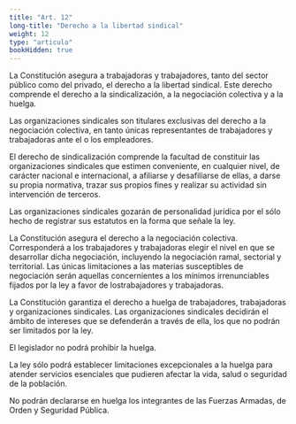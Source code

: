 ```yaml
---
title: "Art. 12"
long-title: "Derecho a la libertad sindical"
weight: 12
type: "articulo"
bookHidden: true
---
```

La Constitución asegura a trabajadoras y trabajadores, tanto del sector público como del privado, el derecho a la libertad sindical. Este derecho comprende el derecho a la sindicalización, a la negociación colectiva y a la huelga.
 
Las organizaciones sindicales son titulares exclusivas del derecho a la negociación colectiva, en tanto únicas representantes de trabajadores y trabajadoras ante el o los empleadores.

El derecho de sindicalización comprende la facultad de constituir las organizaciones sindicales que estimen conveniente, en cualquier nivel, de carácter nacional e internacional, a afiliarse y desafiliarse de ellas, a darse su propia normativa, trazar sus propios fines y realizar su actividad sin intervención de terceros. 
 
Las organizaciones sindicales gozarán de personalidad jurídica por el sólo hecho de registrar sus estatutos en la forma que señale la ley. 
 
La Constitución asegura el derecho a la negociación colectiva. Corresponderá a los trabajadores y trabajadoras elegir el nivel en que se desarrollar dicha negociación, incluyendo la negociación ramal, sectorial y territorial. Las únicas limitaciones a las materias susceptibles de negociación serán aquellas concernientes a los mínimos irrenunciables fijados por la ley a favor de lostrabajadores y trabajadoras.
 
La Constitución garantiza el derecho a huelga de trabajadores, trabajadoras y organizaciones sindicales. Las organizaciones sindicales decidirán el ámbito de intereses que se defenderán a través de ella, los que no podrán ser limitados por la ley.

El legislador no podrá prohibir la huelga.

La ley sólo podrá establecer limitaciones excepcionales a la huelga para atender servicios esenciales que pudieren afectar la vida, salud o seguridad de la población.

No podrán declararse en huelga los integrantes de las Fuerzas Armadas, de Orden y Seguridad Pública.
 